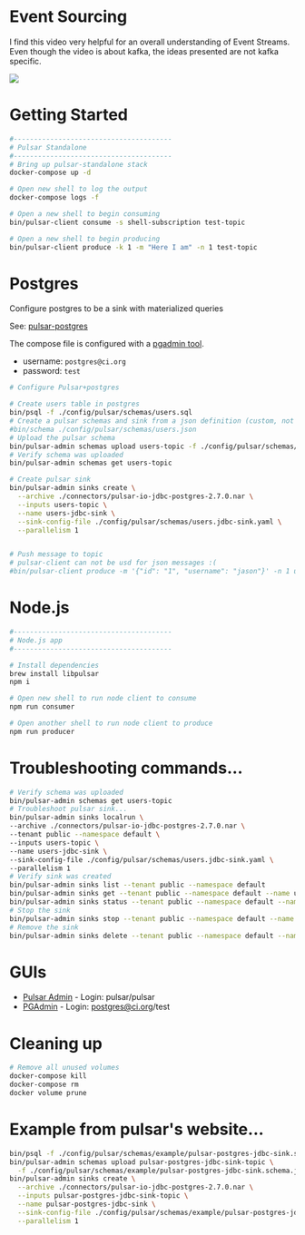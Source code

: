# Event Sourcing

I find this video very helpful for an overall understanding of Event Streams. Even though the video is about kafka, the ideas presented are not kafka specific.

[![](http://img.youtube.com/vi/06iRM1Ghr1k/0.jpg)](https://www.youtube.com/watch?v=06iRM1Ghr1k)


# Getting Started

```bash
#---------------------------------------
# Pulsar Standalone
#---------------------------------------
# Bring up pulsar-standalone stack
docker-compose up -d

# Open new shell to log the output
docker-compose logs -f

# Open a new shell to begin consuming
bin/pulsar-client consume -s shell-subscription test-topic

# Open a new shell to begin producing
bin/pulsar-client produce -k 1 -m "Here I am" -n 1 test-topic
```

# Postgres

Configure postgres to be a sink with materialized queries

See: [pulsar-postgres](https://pulsar.apache.org/docs/en/io-quickstart/#setup-a-postgresql-cluster)

The compose file is configured with a [pgadmin tool](http://localhost:5050).
* username: `postgres@ci.org`
* password: `test`

```bash
# Configure Pulsar+postgres

# Create users table in postgres
bin/psql -f ./config/pulsar/schemas/users.sql
# Create a pulsar schemas and sink from a json definition (custom, not pulsar)
#bin/schema ./config/pulsar/schemas/users.json
# Upload the pulsar schema
bin/pulsar-admin schemas upload users-topic -f ./config/pulsar/schemas/users.schema.json
# Verify schema was uploaded
bin/pulsar-admin schemas get users-topic

# Create pulsar sink
bin/pulsar-admin sinks create \
  --archive ./connectors/pulsar-io-jdbc-postgres-2.7.0.nar \
  --inputs users-topic \
  --name users-jdbc-sink \
  --sink-config-file ./config/pulsar/schemas/users.jdbc-sink.yaml \
  --parallelism 1


# Push message to topic
# pulsar-client can not be usd for json messages :(
#bin/pulsar-client produce -m '{"id": "1", "username": "jason"}' -n 1 users-topic
```

# Node.js

```bash
#---------------------------------------
# Node.js app
#---------------------------------------

# Install dependencies
brew install libpulsar
npm i

# Open new shell to run node client to consume
npm run consumer

# Open another shell to run node client to produce
npm run producer
```

# Troubleshooting commands...
```bash
# Verify schema was uploaded
bin/pulsar-admin schemas get users-topic
# Troubleshoot pulsar sink...
bin/pulsar-admin sinks localrun \
--archive ./connectors/pulsar-io-jdbc-postgres-2.7.0.nar \
--tenant public --namespace default \
--inputs users-topic \
--name users-jdbc-sink \
--sink-config-file ./config/pulsar/schemas/users.jdbc-sink.yaml \
--parallelism 1
# Verify sink was created
bin/pulsar-admin sinks list --tenant public --namespace default
bin/pulsar-admin sinks get --tenant public --namespace default --name users-jdbc-sink
bin/pulsar-admin sinks status --tenant public --namespace default --name users-jdbc-sink
# Stop the sink
bin/pulsar-admin sinks stop --tenant public --namespace default --name users-jdbc-sink
# Remove the sink
bin/pulsar-admin sinks delete --tenant public --namespace default --name users-jdbc-sink
```

# GUIs

* [Pulsar Admin](http://localhost:9527) - Login: pulsar/pulsar
* [PGAdmin](http://localhost:5050) - Login: postgres@ci.org/test

# Cleaning up

```bash
# Remove all unused volumes
docker-compose kill
docker-compose rm
docker volume prune
```



# Example from pulsar's website...
```bash
bin/psql -f ./config/pulsar/schemas/example/pulsar-postgres-jdbc-sink.sql
bin/pulsar-admin schemas upload pulsar-postgres-jdbc-sink-topic \
  -f ./config/pulsar/schemas/example/pulsar-postgres-jdbc-sink.schema.json
bin/pulsar-admin sinks create \
  --archive ./connectors/pulsar-io-jdbc-postgres-2.7.0.nar \
  --inputs pulsar-postgres-jdbc-sink-topic \
  --name pulsar-postgres-jdbc-sink \
  --sink-config-file ./config/pulsar/schemas/example/pulsar-postgres-jdbc-sink.yaml \
  --parallelism 1
```
